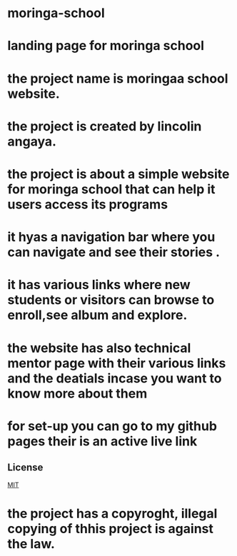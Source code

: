# moringa-school
# landing page for moringa school
# the project name is moringaa school website.
# the project is created by lincolin angaya.
# the project is about a simple website for moringa school that can help it users access its programs
# it hyas a navigation bar where you can navigate and see their stories .
# it has various links where  new students or visitors can browse to enroll,see album and explore.
# the website has also technical mentor page with their various links and the deatials incase you want to know more about them
# for set-up you can go to my github pages their is an active live link
## License
[MIT](https://choosealicense.com/licenses/mit/)
# the project has a copyroght, illegal copying of thhis project is against the law.

